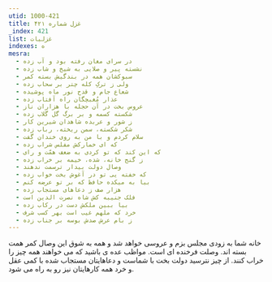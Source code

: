 ```yaml
---
utid: 1000-421
title: غزل شماره ۴۲۱
_index: 421
list: غزلیات
indexes: ه
mesra:
  - در سرای مغان رفته بود و آب زده
  - نشسته پیر و صلایی به شیخ و شاب زده
  - سبوکشان همه در بندگیش بسته کمر
  - ولی ز ترکِ کله چتر بر سحاب زده
  - شعاع جام و قدح نور ماه پوشیده
  - عذار مُغبچگان راه آفتاب زده
  - عروس بخت در آن حجله با هزاران ناز
  - شکسته کسمه و بر برگ گل گلاب زده
  - ز شور و عربده شاهدان شیرین کار
  - شکر شکسته، سمن ریخته، رباب زده
  - سلام کردم و با من به روی خندان گفت
  - که ای خمارکش مفلس شراب زده
  - که این کند که تو کردی به ضعف همّت و رای
  - ز گنج خانه، شده، خیمه بر خراب زده
  - وصال دولت بیدار ترسمت ندهند
  - که خفته یی تو در آغوش بخت خواب زده
  - بیا به میکده حافظ که بر تو عرضه کنم
  - هزار صف ز دعاهای مستجاب زده
  - فلک جنیبه کش شاه نصرت الدین است
  - بیا ببین ملکش دست در رکاب زده
  - خرد که ملهم غیب است بهر کسب شرف
  - ز بام عرش صدش بوسه بر جناب زده
---
```

خانه شما به زودی مجلس بزم و عروسی خواهد شد و همه به شوق این وصال کمر همت بسته اند. وصلت فرخنده ای است. مواظب عده ی باشید که می خواهند همه چیز را خراب کنند. از چیز نترسید دولت بخت با شماست و دعاهایتان مستجاب شده با کمی عقل و خرد همه کارهایتان نیز رو به راه می شود.
